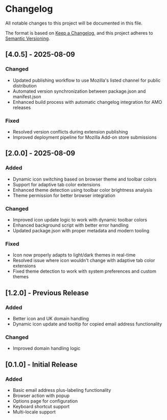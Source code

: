 # Changelog

All notable changes to this project will be documented in this file.

The format is based on [Keep a Changelog](https://keepachangelog.com/en/1.0.0/),
and this project adheres to [Semantic Versioning](https://semver.org/spec/v2.0.0.html).

## [4.0.5] - 2025-08-09

### Changed
- Updated publishing workflow to use Mozilla's listed channel for public distribution
- Automated version synchronization between package.json and manifest.json
- Enhanced build process with automatic changelog integration for AMO releases

### Fixed
- Resolved version conflicts during extension publishing
- Improved deployment pipeline for Mozilla Add-on store submissions

## [2.0.0] - 2025-08-09

### Added
- Dynamic icon switching based on browser theme and toolbar colors
- Support for adaptive tab color extensions
- Enhanced theme detection using toolbar color brightness analysis
- Theme permission for better browser integration

### Changed
- Improved icon update logic to work with dynamic toolbar colors
- Enhanced background script with better error handling
- Updated package.json with proper metadata and modern tooling

### Fixed
- Icon now properly adapts to light/dark themes in real-time
- Resolved issue where icon wouldn't change with adaptive tab color extensions
- Fixed theme detection to work with system preferences and custom themes

## [1.2.0] - Previous Release

### Added
- Better icon and UK domain handling
- Dynamic icon update and tooltip for copied email address functionality

### Changed
- Improved domain handling logic

## [0.1.0] - Initial Release

### Added
- Basic email address plus-labeling functionality
- Browser action with popup
- Options page for configuration
- Keyboard shortcut support
- Multi-locale support